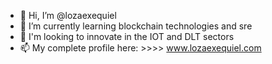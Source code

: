- 👋 Hi, I’m @lozaexequiel
- 🌱 I’m currently learning blockchain technologies and sre
- 💞️ I'm looking to innovate in the IOT and DLT sectors
- 📫 My complete profile here: >>>> www.lozaexequiel.com
